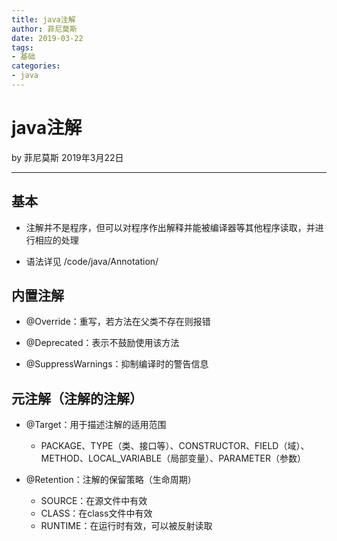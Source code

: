 ```yaml
---
title: java注解
author: 菲尼莫斯
date: 2019-03-22
tags:
- 基础
categories:
- java
---
```


# java注解

by 菲尼莫斯 2019年3月22日

---

## 基本

* 注解并不是程序，但可以对程序作出解释并能被编译器等其他程序读取，并进行相应的处理

* 语法详见 /code/java/Annotation/

## 内置注解

* @Override：重写，若方法在父类不存在则报错

* @Deprecated：表示不鼓励使用该方法

* @SuppressWarnings：抑制编译时的警告信息

## 元注解（注解的注解）

* @Target：用于描述注解的适用范围
    * PACKAGE、TYPE（类、接口等）、CONSTRUCTOR、FIELD（域）、METHOD、LOCAL_VARIABLE（局部变量）、PARAMETER（参数）

* @Retention：注解的保留策略（生命周期）
    * SOURCE：在源文件中有效
    * CLASS：在class文件中有效
    * RUNTIME：在运行时有效，可以被反射读取


